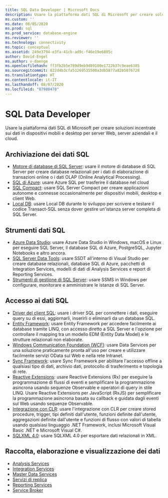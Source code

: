 ```yaml
---
title: SQL Data Developer | Microsoft Docs
description: Usare la piattaforma dati SQL di Microsoft per creare soluzioni incentrate sui dati in dispositivi mobili e desktop per server Web, server aziendali e il cloud.
ms.custom: ''
ms.date: 08/05/2020
ms.prod: sql
ms.prod_service: database-engine
ms.reviewer: ''
ms.technology: connectivity
ms.topic: conceptual
ms.assetid: 249e3794-e3fa-41cb-ad9c-f46e19e6805c
author: David-Engel
ms.author: v-daenge
ms.openlocfilehash: ff3fb2b5e789d9eb9d89100e1722b37c9eae6385
ms.sourcegitcommit: 822d4b3cfa53269535500a3db5877a82b5076728
ms.translationtype: HT
ms.contentlocale: it-IT
ms.lasthandoff: 08/07/2020
ms.locfileid: "87988478"
---
```

# <a name="sql-data-developer"></a>SQL Data Developer
Usare la piattaforma dati SQL di Microsoft per creare soluzioni incentrate sui dati in dispositivi mobili e desktop per server Web, server aziendali e il cloud.  

## <a name="sql-data-storage"></a>Archiviazione dei dati SQL
* [Motore di database di SQL Server](../database-engine/configure-windows/sql-server-database-engine.md): usare il motore di database di SQL Server per creare database relazionali per i dati di elaborazione di transazioni online o i dati OLAP (Online Analytical Processing). 
* [SQL di Azure](https://docs.microsoft.com/azure/azure-sql/azure-sql-iaas-vs-paas-what-is-overview): usare Azure SQL per trasferire il database nel cloud 
* [SQL Compact](https://www.microsoft.com/download/details.aspx?id=30709): usare SQL Server Compact per creare applicazioni autonome e connesse occasionalmente per dispositivi mobili, desktop e client Web.
* [Local DB](../database-engine/configure-windows/sql-server-2016-express-localdb.md): usare Local DB durante lo sviluppo per scrivere e testare il codice Transact-SQL senza dover gestire un'istanza server completa di SQL Server.

## <a name="sql-data-tools"></a>Strumenti dati SQL
* [Azure Data Studio](../azure-data-studio/download-azure-data-studio.md): usare Azure Data Studio in Windows, macOS e Linux per eseguire SQL Server, il database SQL di Azure, PostgreSQL, Jupyter Notebooks e altro ancora.
* [SQL Server Data Tools](../ssdt/download-sql-server-data-tools-ssdt.md): usare SSDT all'interno di Visual Studio per creare database relazionali, database SQL di Azure, pacchetti di Integration Services, modelli di dati di Analysis Services e report di Reporting Services.
* [Strumenti di gestione di SQL Server](../ssms/download-sql-server-management-studio-ssms.md):  usare SSMS in Windows per configurare, monitorare e amministrare le istanze di SQL Server.

## <a name="sql-data-access"></a>Accesso ai dati SQL
* [Driver del client SQL](sql-connection-libraries.md):  usare i driver SQL per connettere i dati, eseguire query su di essi, aggiornarli, inserirli o eliminarli da un database SQL.
* [Entity Framework](/ef/): usare Entity Framework per accedere facilmente ai database tramite LINQ, con accesso diretto a SQL Server e l'opzione per controllare il mapping tra un modello EDM (Entity Data Model) e le strutture relazionali non elaborate. 
* [Windows Communication Foundation (WCF)](/dotnet/framework/wcf/): usare Data Services per una soluzione praticamente pronta all'uso per creare e utilizzare facilmente servizi OData sul Web e nella rete Intranet.
* [Sync Framework](/previous-versions/sql/synchronization/mt490616(v=msdn.10)): usare Sync Framework per abilitare l'accesso offline a qualsiasi tipo di dati, archivio dati, protocollo di trasferimento e topologia di rete.
* [Reactive Extensions](https://github.com/dotnet/reactive): usare Reactive Extensions (Rx) per eseguire la programmazione di flussi di eventi e semplificare la programmazione asincrona usando sequenze Observable e operatori di query in stile LINQ.  Usare Reactive Extensions per JavaScript (RxJS) per semplificare la programmazione asincrona basata su callback e guidata dagli eventi sul Web usando sequenze Observable.
* [Integrazione con CLR](../relational-databases/clr-integration/common-language-runtime-clr-integration-programming-concepts.md):  usare l'integrazione con CLR per creare stored procedure, trigger, tipi definiti dall'utente, funzioni definite dall'utente, aggregazioni definite dall'utente e funzioni di flusso con valori di tabella usando qualsiasi linguaggio .NET Framework, inclusi Microsoft Visual Basic .NET e Microsoft Visual C#. 
* [SQLXML 4.0](../relational-databases/sqlxml/sqlxml-4-0-programming-concepts.md): usare SQLXML 4.0 per esportare dati relazionali in XML.

## <a name="data-collection-processing-and-visualization"></a>Raccolta, elaborazione e visualizzazione dei dati
* [Analysis Services](/analysis-services/analysis-services-developer-documentation)
* [Integration Services](../integration-services/integration-services-developer-documentation.md)  
* [Master Data Services](../master-data-services/develop/master-data-services-developer-documentation.md)
* [Servizi di replica](../relational-databases/replication/concepts/replication-developer-documentation.md)
* [Reporting Services](../reporting-services/reporting-services-developer-documentation.md)
* [Service Broker](../database-engine/configure-windows/sql-server-service-broker.md)
